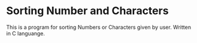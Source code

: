 # Sorting Number and Characters
This is a program for sorting Numbers or Characters given by user.
Written in C languange.
